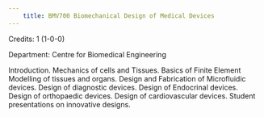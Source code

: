 ```yaml
---
    title: BMV700 Biomechanical Design of Medical Devices
---
```

Credits: 1 (1-0-0)

Department: Centre for Biomedical Engineering

Introduction. Mechanics of cells and Tissues. Basics of Finite Element Modelling of tissues and organs. Design and Fabrication of Microfluidic devices. Design of diagnostic devices. Design of Endocrinal devices. Design of orthopaedic devices. Design of cardiovascular devices. Student presentations on innovative designs.